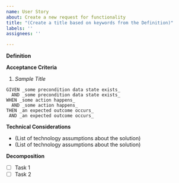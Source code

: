 ```yaml
---
name: User Story
about: Create a new request for functionality
title: "(Create a title based on keywords from the Definition)"
labels: ''
assignees: ''

---
```


**Definition**

**Acceptance Criteria**
1. _Sample Title_
```
GIVEN _some precondition data state exists_
  AND _some precondition data state exists_
WHEN _some action happens_
  AND _some action happens_
THEN _an expected outcome occurs_
 AND _an expected outcome occurs_
```

**Technical Considerations**
- (List of technology assumptions about the solution)
- (List of technology assumptions about the solution)

**Decomposition**
- [ ] Task 1
- [ ] Task 2
